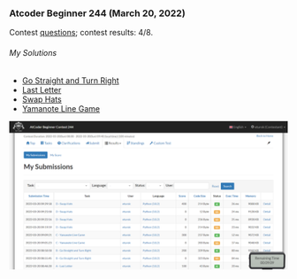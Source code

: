### Atcoder Beginner 244 (March 20, 2022)
Contest [questions](https://atcoder.jp/contests/abc244); 
contest results: 4/8.

###### My Solutions
* [Go Straight and Turn Right](https://github.com/ez2rok/coding-contests/blob/main/week9/atcoder_beginner_244/go_straight_and_turn_right.py)
* [Last Letter](https://github.com/ez2rok/coding-contests/blob/main/week9/atcoder_beginner_244/last_letter.py)
* [Swap Hats](https://github.com/ez2rok/coding-contests/blob/main/week9/atcoder_beginner_244/swap_hats.py)
* [Yamanote Line Game](https://github.com/ez2rok/coding-contests/blob/main/week9/atcoder_beginner_244/yamanote_line_game.py)

<img src="atcoder_beginner_244.png" alt="Screenshot of my contest results." width="800"/>

